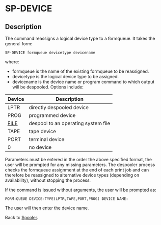 
# SP-DEVICE 

<PageHeader />

## Description

The command reassigns a logical device type to a formqueue. It takes the general form:

```
SP-DEVICE formqueue devicetype devicename
```

where:

- formqueue is the name of the existing formqueue to be reassigned.
- devicetype is the logical device type to be assigned.
- devicename is the device name or program command to which output will be despooled. Options include:

| Device | Description |
| --- | --- |
| LPTR | directly despooled device |
| PROG | programmed device |
| [FILE](./../spooler-file-device-type) | despool to an operating system file |
| TAPE | tape device |
| PORT | terminal device |
| 0 | no device |

Parameters must be entered in the order the above specified format, the user will be prompted for any missing parameters.
The despooler process checks the formqueue assignment at the end of each print job and can therefore be reassigned to alternative device types (depending on availability), without stopping the process.

If the command is issued without arguments, the user will be prompted as:

```
FORM-QUEUE DEVICE-TYPE(LPTR,TAPE,PORT,PROG) DEVICE NAME:
```

The user will then enter the device name.

Back to [Spooler](./../jbase-spooler).

  
<PageFooter />
